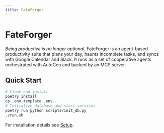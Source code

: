 ```yaml
---
title: FateForger
---
```

# FateForger

*Being productive is no longer optional.* FateForger is an agent-based productivity suite that plans your day, haunts incomplete tasks, and syncs with Google Calendar and Slack. It runs as a set of cooperative agents orchestrated with AutoGen and backed by an MCP server.

## Quick Start

```bash
# Clone and install
poetry install
cp .env.template .env
# Initialize database and start services
poetry run python scripts/init_db.py
./run.sh
```

For installation details see [Setup](setup/installation.md).
